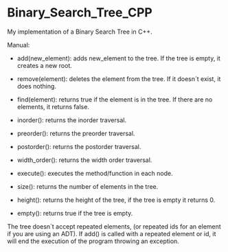 # Binary_Search_Tree_CPP
 My implementation of a Binary Search Tree in C++.

Manual:

- add(new_element): adds new_element to the tree. If the tree is empty, it creates a new root.

- remove(element): deletes the element from the tree. If it doesn´t exist, it does nothing.

- find(element): returns true if the element is in the tree. If there are no elements, it returns false.

- inorder(): returns the inorder traversal.

- preorder(): returns the preorder traversal.

- postorder(): returns the postorder traversal.

- width_order(): returns the width order traversal.

- execute(): executes the method/function in each node.

- size(): returns the number of elements in the tree.

- height(): returns the height of the tree, if the tree is empty it returns 0.

- empty(): returns true if the tree is empty.

The tree doesn´t accept repeated elements, (or repeated ids for an element if you are using an ADT). If add() is called with a repeated element or id, it will end the execution of the program throwing an exception.
